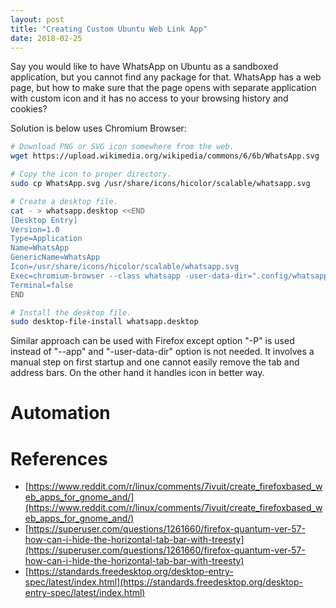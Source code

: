 ```yaml
---
layout: post
title: "Creating Custom Ubuntu Web Link App"
date: 2018-02-25
---
```


Say you would like to have WhatsApp on Ubuntu as a sandboxed application, but you cannot find any package for that. WhatsApp has a web page, but how to make sure that the page opens with separate application with custom icon and it has no access to your browsing history and cookies?

Solution is below uses Chromium Browser:


```bash
# Download PNG or SVG icon somewhere from the web.
wget https://upload.wikimedia.org/wikipedia/commons/6/6b/WhatsApp.svg

# Copy the icon to proper directory.
sudo cp WhatsApp.svg /usr/share/icons/hicolor/scalable/whatsapp.svg

# Create a desktop file.
cat - > whatsapp.desktop <<END
[Desktop Entry]
Version=1.0
Type=Application
Name=WhatsApp
GenericName=WhatsApp
Icon=/usr/share/icons/hicolor/scalable/whatsapp.svg
Exec=chromium-browser --class whatsapp -user-data-dir=".config/whatsapp" --app=https://web.whatsapp.com
Terminal=false
END

# Install the desktop file.
sudo desktop-file-install whatsapp.desktop 
```

Similar approach can be used with Firefox except option "-P" is used instead of "--app" and "-user-data-dir" option is not needed. It involves a manual step on first startup and one cannot easily remove the tab and address bars. On the other hand it handles icon in better way.

# Automation



# References

- [https://www.reddit.com/r/linux/comments/7ivuit/create_firefoxbased_web_apps_for_gnome_and/](https://www.reddit.com/r/linux/comments/7ivuit/create_firefoxbased_web_apps_for_gnome_and/)
- [https://superuser.com/questions/1261660/firefox-quantum-ver-57-how-can-i-hide-the-horizontal-tab-bar-with-treesty](https://superuser.com/questions/1261660/firefox-quantum-ver-57-how-can-i-hide-the-horizontal-tab-bar-with-treesty)
- [https://standards.freedesktop.org/desktop-entry-spec/latest/index.html](https://standards.freedesktop.org/desktop-entry-spec/latest/index.html)

